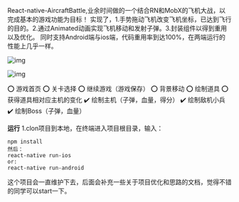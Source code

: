 
React-native-AircraftBattle,业余时间做的一个结合RN和MobX的飞机大战，以完成基本的游戏功能为目标！
实现了，1.手势拖动飞机改变飞机坐标，已达到飞行的目的。2.通过Animated动画实现飞机移动和发射子弹。3.封装组件以得到重用以及优化。
同时支持Android端与ios端，代码重用率到达100%，在两端运行的性能上几乎一样。

![img](https://github.com/1035901787/React-native-AircraftBattle/blob/master/screenshots/gif1.gif)

![img](https://github.com/1035901787/React-native-AircraftBattle/blob/master/screenshots/gif2.gif)

⭕️ 游戏首页
⭕️ 关卡选择
⭕️ 继续游戏（游戏保存）
⭕️ 背景移动
⭕️ 绘制道具
⭕️ 获得道具相对应主机的变化
✔️ 绘制主机（子弹，血量，得分）
✔️ 绘制敌机小兵
✔️ 绘制Boss（子弹，血量）


**运行**
1.clon项目到本地，在终端进入项目根目录，输入：

```
npm install
然后：
react-native run-ios 
or:
react-native run-android

```
这个项目会一直维护下去，后面会补充一些关于项目优化和思路的文档，觉得不错的同学可以start一下。
